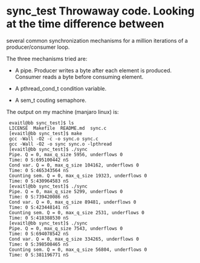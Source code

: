 # sync_test Throwaway code. Looking at the time difference between
several common synchronization mechanisms for a million iterations of
a producer/consumer loop.

The three mechanisms tried are:

- A pipe. Producer writes a byte after each element is produced. Consumer reads a byte before consuming element.

- A pthread_cond_t condition variable.

- A sem_t couting semaphore. 

The output on my machine (manjaro linux) is: 

     evaitl@bb sync_test]$ ls
     LICENSE  Makefile  README.md  sync.c
     [evaitl@bb sync_test]$ make
     gcc -Wall -O2 -c -o sync.o sync.c
     gcc -Wall -O2 -o sync sync.o -lpthread
     [evaitl@bb sync_test]$ ./sync 
     Pipe. Q = 0, max_q_size 5956, underflows 0
     Time: 0 S:695100442 nS
     Cond var. Q = 0, max_q_size 104162, underflows 0
     Time: 0 S:465343564 nS
     Counting sem. Q = 0, max_q_size 19323, underflows 0
     Time: 0 S:430964583 nS
     [evaitl@bb sync_test]$ ./sync 
     Pipe. Q = 0, max_q_size 5299, underflows 0
     Time: 0 S:739420086 nS
     Cond var. Q = 0, max_q_size 89481, underflows 0
     Time: 0 S:423448141 nS
     Counting sem. Q = 0, max_q_size 2531, underflows 0
     Time: 0 S:418388530 nS
     [evaitl@bb sync_test]$ ./sync 
     Pipe. Q = 0, max_q_size 7543, underflows 0
     Time: 0 S:694078542 nS
     Cond var. Q = 0, max_q_size 334265, underflows 0
     Time: 0 S:398508465 nS
     Counting sem. Q = 0, max_q_size 56804, underflows 0
     Time: 0 S:381196771 nS
